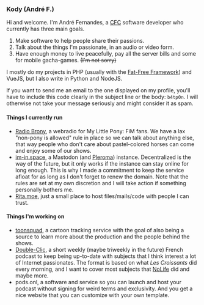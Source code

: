 ### Kody (André F.)

Hi and welcome. I'm André Fernandes, a [CFC](https://fr.wikipedia.org/wiki/Certificat_f%C3%A9d%C3%A9ral_de_capacit%C3%A9) software developer who currently has three main goals.

1. Make software to help people share their passions.
2. Talk about the things I'm passionate, in an audio or video form.
3. Have enough money to live peacefully, pay all the server bills and some for mobile gacha-games. ~~(I'm not sorry)~~

I mostly do my projects in PHP (usually with the [Fat-Free Framework](https://fatfreeframework.com/)) and VueJS, but I also write in Python and NodeJS.

If you want to send me an email to the one displayed on my profile, you'll have to include this code clearly in the subject line or the body: `b4tp0n`.
I will otherwise not take your message seriously and might consider it as spam.


#### Things I currently run

- [Radio Brony](https://radiobrony.fr/), a webradio for My Little Pony: FiM fans. We have a lax "non-pony is allowed" rule in place so we can talk about anything else, that way people who don't care about pastel-colored horses can come and enjoy some of our shows.
- [im-in.space](https://im-in.space/), a Mastodon (and [Pleroma](https://pl.im-in.space/)) instance. Decentralized is the way of the future, but it only works if the instance can stay online for long enough. This is why I made a commitment to keep the service afloat for as long as I don't forget to renew the domain. Note that the rules are set at my own discretion and I will take action if something personally bothers me.
- [Rita.moe](https://rita.moe/), just a small place to host files/mails/code with people I can trust.


#### Things I'm working on

- [toonsquad](https://toonsquad.co/), a cartoon tracking service with the goal of also being a source to learn more about the production and the people behind the shows.
- [Double-Clic](http://double-clic.show/), a short weekly (maybe triweekly in the future) French podcast to keep being up-to-date with subjects that I think interest a lot of Internet passionates. The format is based on what _Les Croissants_ did every morning, and I want to cover most subjects that [NoLife](https://en.wikipedia.org/wiki/Nolife_(TV_channel)) did and maybe more.
- pods.onl, a software and service so you can launch and host your podcast without signing for weird terms and exclusivity. And you get a nice website that you can customize with your own template.
